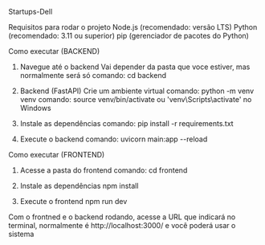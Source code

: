Startups-Dell

Requisitos para rodar o projeto
    Node.js (recomendado: versão LTS)
    Python (recomendado: 3.11 ou superior)
    pip (gerenciador de pacotes do Python)

Como executar (BACKEND)
1. Navegue até o backend
    Vai depender da pasta que voce estiver, mas normalmente será só
    comando: cd backend

2. Backend (FastAPI)
    Crie um ambiente virtual
    comando: python -m venv venv
    comando: source venv/bin/activate ou 'venv\Scripts\activate' no Windows

3. Instale as dependências
    comando: pip install -r requirements.txt

4. Execute o backend
    comando: uvicorn main:app --reload

Como executar (FRONTEND)
1. Acesse a pasta do frontend
    comando: cd frontend

2. Instale as dependências
    npm install

3. Execute o frontend
    npm run dev

Com o frontned e o backend rodando, acesse a URL que indicará no terminal, normalmente é http://localhost:3000/ e você poderá usar o sistema